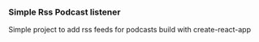 ### Simple Rss Podcast listener

Simple project to add rss feeds for podcasts build with create-react-app